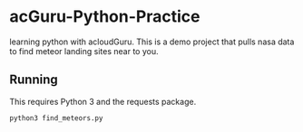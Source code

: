 # acGuru-Python-Practice
learning python with acloudGuru. This is a demo project that pulls nasa data to 
find meteor landing sites near to you.

## Running

This requires Python 3 and the requests package.

`python3 find_meteors.py`
